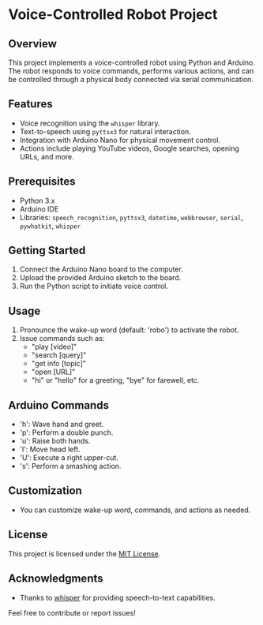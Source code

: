 # Voice-Controlled Robot Project

## Overview
This project implements a voice-controlled robot using Python and Arduino. The robot responds to voice commands, performs various actions, and can be controlled through a physical body connected via serial communication.

## Features
- Voice recognition using the `whisper` library.
- Text-to-speech using `pyttsx3` for natural interaction.
- Integration with Arduino Nano for physical movement control.
- Actions include playing YouTube videos, Google searches, opening URLs, and more.

## Prerequisites
- Python 3.x
- Arduino IDE
- Libraries: `speech_recognition`, `pyttsx3`, `datetime`, `webbrowser`, `serial`, `pywhatkit`, `whisper`

## Getting Started
1. Connect the Arduino Nano board to the computer.
2. Upload the provided Arduino sketch to the board.
3. Run the Python script to initiate voice control.

## Usage
1. Pronounce the wake-up word (default: 'robo') to activate the robot.
2. Issue commands such as:
   - "play [video]"
   - "search [query]"
   - "get info [topic]"
   - "open [URL]"
   - "hi" or "hello" for a greeting, "bye" for farewell, etc.

## Arduino Commands
- 'h': Wave hand and greet.
- 'p': Perform a double punch.
- 'u': Raise both hands.
- 'l': Move head left.
- 'U': Execute a right upper-cut.
- 's': Perform a smashing action.

## Customization
- You can customize wake-up word, commands, and actions as needed.

## License
This project is licensed under the [MIT License](LICENSE).

## Acknowledgments
- Thanks to [whisper](https://pypi.org/project/whisper/) for providing speech-to-text capabilities.

Feel free to contribute or report issues!
